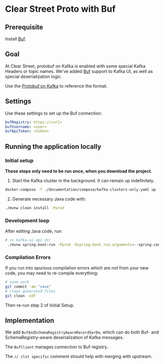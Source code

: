 # Clear Street Proto with Buf

## Prerequisite

Install [Buf](https://docs.buf.build/installation).

## Goal

At Clear Street, protobuf on Kafka is enabled with some special Kafka Headers or topic names.
We've added [Buf](https://buf.build/) support to Kafka UI, as well as special deserialization logic.

Use the [Protobuf on Kafka](https://www.notion.so/clearstreet/Protobuf-on-Kafka-ac912401cf504c75956d907b86a12f55) to reference the format.

## Settings

Use these settings to set up the Buf connection:

```yaml
bufRegistry: https://<url>
bufUsername: <user>
bufApiToken: <token>
```

## Running the application locally

### Initial setup

**These steps only need to be run once, when you download the project.**

1. Start the Kafka cluster in the background. It can remain up indefinitely.

```bash
docker-compose -f ./documentation/compose/kafka-clusters-only.yaml up -d
```

2. Generate necessary Java code with:

```bash
./mvnw clean install -Pprod
```

### Development loop

After editing Java code, run:

```bash
# in kafka-ui-api dir
 ./mvnw spring-boot:run -Pprod -Dspring-boot.run.arguments=--spring.config.location=file:///home/ohartman/git/kafka-ui/kafka-ui-api/src/main/resources/application-local-buf.yml
```

### Compilation Errors

If you run into spurious compilation errors which are not from your new code, you may need to re-compile everything:

```bash
# save work
git commit -am "save"
# clean generated files
git clean -xdf
```

Then re-run step 2 of Initial Setup.

## Implementation

We add `BufAndSchemaRegistryAwareRecordSerDe`, which can do both Buf- and SchemaRegistry-aware deserialization of Kafka messages.

The `BufClient` manages connection to Buf registry.

The `// clst specific` comment should help with merging with upstream.
